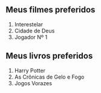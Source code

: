 ## Meus filmes preferidos
1. Interestelar
2. Cidade de Deus
3. Jogador Nº 1

## Meus livros preferidos
1. Harry Potter
2. As Crônicas de Gelo e Fogo
3. Jogos Vorazes
